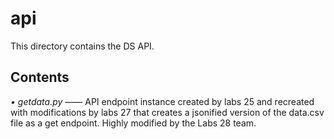 # api

This directory contains the DS API.

## Contents

*• getdata.py* —— API endpoint instance created by labs 25 and recreated with 
modifications by labs 27 that creates a jsonified version of the data.csv file 
as a get endpoint. Highly modified by the Labs 28 team.
